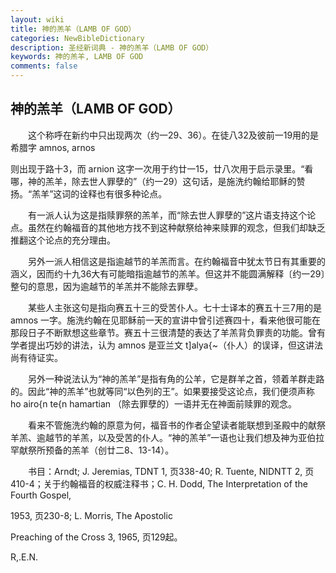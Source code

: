 ```yaml
---
layout: wiki
title: 神的羔羊（LAMB OF GOD）
categories: NewBibleDictionary
description: 圣经新词典 - 神的羔羊（LAMB OF GOD）
keywords: 神的羔羊, LAMB OF GOD
comments: false
---
```


## 神的羔羊（LAMB OF GOD）

　　这个称呼在新约中只出现两次（约一29、36）。在徒八32及彼前一19用的是希腊字 amnos, arnos

则出现于路十3，而 arnion 这字一次用于约廿一15，廿八次用于启示录里。“看哪，神的羔羊，除去世人罪孽的”（约一29）这句话，是施洗约翰给耶稣的赞扬。“羔羊”这词的诠释也有很多种论点。

　　有一派人认为这是指赎罪祭的羔羊，而“除去世人罪孽的”这片语支持这个论点。虽然在约翰福音的其他地方找不到这种献祭给神来赎罪的观念，但我们却缺乏推翻这个论点的充分理由。

　　另外一派人相信这是指逾越节的羊羔而言。在约翰福音中犹太节日有其重要的涵义，因而约十九36大有可能暗指逾越节的羔羊。但这并不能圆满解释〔约一29〕整句的意思，因为逾越节的羊羔并不能除去罪孽。

　　某些人主张这句是指向赛五十三的受苦仆人。七十士译本的赛五十三7用的是 amnos 一字。施洗约翰在见耶稣前一天的宣讲中曾引述赛四十，看来他很可能在那段日子不断默想这些章节。赛五十三很清楚的表达了羊羔背负罪责的功能。曾有学者提出巧妙的讲法，认为 amnos 是亚兰文 t]alya{~（仆人）的误译，但这讲法尚有待证实。

　　另外一种说法认为“神的羔羊”是指有角的公羊，它是群羊之首，领着羊群走路的。因此“神的羔羊”也就等同“以色列的王”。如果要接受这论点，我们便须声称 ho airo{n te{n hamartian （除去罪孽的）一语并无在神面前赎罪的观念。

　　看来不管施洗约翰的原意为何，福音书的作者企望读者能联想到圣殿中的献祭羊羔、逾越节的羊羔，以及受苦的仆人。“神的羔羊”一语也让我们想及神为亚伯拉罕献祭所预备的羔羊（创廿二8、13-14）。

　　书目：Arndt; J. Jeremias, TDNT 1, 页338-40; R. Tuente, NIDNTT 2, 页410-4；关于约翰福音的权威注释书；C. H. Dodd, The Interpretation of the Fourth Gospel,

1953, 页230-8; L. Morris, The Apostolic

Preaching of the Cross 3, 1965, 页129起。

R,.E.N.








